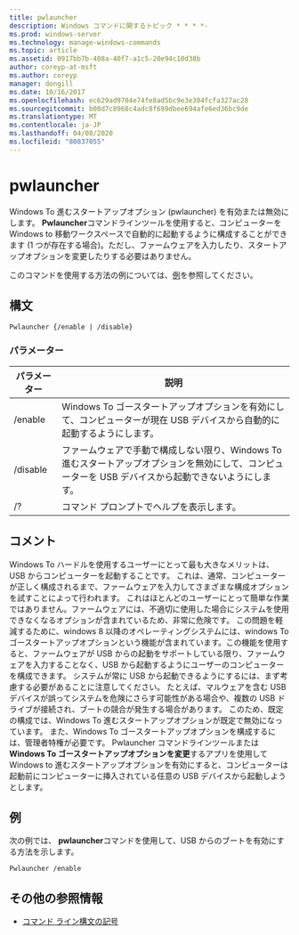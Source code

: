 ```yaml
---
title: pwlauncher
description: Windows コマンドに関するトピック * * * *-
ms.prod: windows-server
ms.technology: manage-windows-commands
ms.topic: article
ms.assetid: 0917bb7b-408a-40f7-a1c5-20e94c10d38b
author: coreyp-at-msft
ms.author: coreyp
manager: dongill
ms.date: 10/16/2017
ms.openlocfilehash: ec629ad9704e74fe8ad5bc9e3e304fcfa327ac28
ms.sourcegitcommit: b00d7c8968c4adc8f699dbee694afe6ed36bc9de
ms.translationtype: MT
ms.contentlocale: ja-JP
ms.lasthandoff: 04/08/2020
ms.locfileid: "80837055"
---
```

# <a name="pwlauncher"></a>pwlauncher



Windows To 進むスタートアップオプション (pwlauncher) を有効または無効にします。 **Pwlauncher**コマンドラインツールを使用すると、コンピューターを Windows to 移動ワークスペースで自動的に起動するように構成することができます (1 つが存在する場合)。ただし、ファームウェアを入力したり、スタートアップオプションを変更したりする必要はありません。

このコマンドを使用する方法の例については、[例](#BKMK_examples)を参照してください。

## <a name="syntax"></a>構文

```
Pwlauncher {/enable | /disable}
```

### <a name="parameters"></a>パラメーター

|パラメーター|説明|
|---------|-----------|
|/enable|Windows To ゴースタートアップオプションを有効にして、コンピューターが現在 USB デバイスから自動的に起動するようにします。|
|/disable|ファームウェアで手動で構成しない限り、Windows To 進むスタートアップオプションを無効にして、コンピューターを USB デバイスから起動できないようにします。|
|/?|コマンド プロンプトでヘルプを表示します。|

## <a name="remarks"></a>コメント

Windows To ハードルを使用するユーザーにとって最も大きなメリットは、USB からコンピューターを起動することです。 これは、通常、コンピューターが正しく構成されるまで、ファームウェアを入力してさまざまな構成オプションを試すことによって行われます。 これはほとんどのユーザーにとって簡単な作業ではありません。ファームウェアには、不適切に使用した場合にシステムを使用できなくなるオプションが含まれているため、非常に危険です。 この問題を軽減するために、windows 8 以降のオペレーティングシステムには、windows To ゴースタートアップオプションという機能が含まれています。この機能を使用すると、ファームウェアが USB からの起動をサポートしている限り、ファームウェアを入力することなく、USB から起動するようにユーザーのコンピューターを構成できます。 システムが常に USB から起動できるようにするには、まず考慮する必要があることに注意してください。 たとえば、マルウェアを含む USB デバイスが誤ってシステムを危険にさらす可能性がある場合や、複数の USB ドライブが接続され、ブートの競合が発生する場合があります。 このため、既定の構成では、Windows To 進むスタートアップオプションが既定で無効になっています。 また、Windows To ゴースタートアップオプションを構成するには、管理者特権が必要です。 Pwlauncher コマンドラインツールまたは**Windows To ゴースタートアップオプションを変更**するアプリを使用して Windows to 進むスタートアップオプションを有効にすると、コンピューターは起動前にコンピューターに挿入されている任意の USB デバイスから起動しようとします。

## <a name="examples"></a><a name=BKMK_examples></a>例

次の例では、 **pwlauncher**コマンドを使用して、USB からのブートを有効にする方法を示します。
```
Pwlauncher /enable
```

## <a name="additional-references"></a>その他の参照情報

- [コマンド ライン構文の記号](command-line-syntax-key.md)